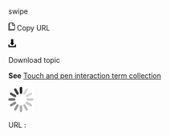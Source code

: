 # 

swipe

![Copy URL](media/swipe/Copy.png)
Copy URL

![Download](media/swipe/Download.png)

Download topic

**See** [Touch and pen interaction term collection](https://worldready.cloudapp.net/Styleguide/Read?id=2700&topicid=29032)

![In progress](media/swipe/activity-large.gif)

URL :
